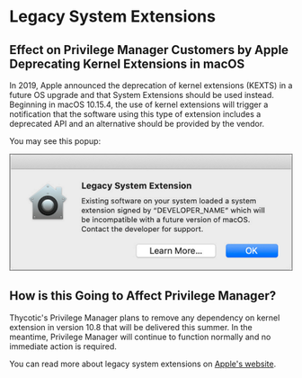 [title]: # (Legacy System Extensions)
[tags]: # (macOS,kexts)
[priority]: # (1720)
# Legacy System Extensions

## Effect on Privilege Manager Customers by Apple Deprecating Kernel Extensions in macOS

In 2019, Apple announced the deprecation of kernel extensions (KEXTS) in a future OS upgrade and that System Extensions should be used instead. Beginning in macOS 10.15.4, the use of kernel extensions will trigger a notification that the software using this type of extension includes a deprecated API and an alternative should be provided by the vendor.

You may see this popup:

![popup](images/kexts.png "System notification about extension deprecation")

## How is this Going to Affect Privilege Manager?

Thycotic's Privilege Manager plans to remove any dependency on kernel extension in version 10.8 that will be delivered this summer. In the meantime, Privilege Manager will continue to function normally and no immediate action is required.

You can read more about legacy system extensions on [Apple's website](https://support.apple.com/en-us/HT210999).
